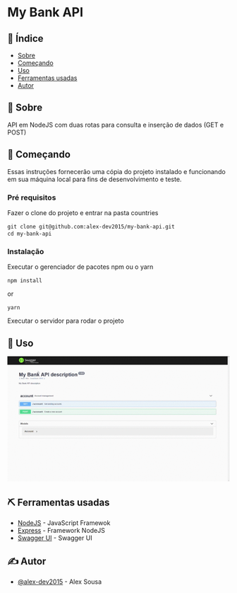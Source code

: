 # My Bank API

## 📝 Índice

- [Sobre](#about)
- [Começando](#getting_started)
- [Uso](#usage)
- [Ferramentas usadas](#built_using)
- [Autor](#authors)


## 🧐 Sobre <a name = "about"></a>

API em NodeJS com duas rotas para consulta e inserção de dados (GET e POST)

## 🏁 Começando <a name = "getting_started"></a>

Essas instruções fornecerão uma cópia do projeto instalado e funcionando em sua máquina local para fins de desenvolvimento e teste.

### Pré requisitos

Fazer o clone do projeto e entrar na pasta countries

```
git clone git@github.com:alex-dev2015/my-bank-api.git
cd my-bank-api
```

### Instalação

Executar o gerenciador de pacotes npm ou o yarn

```
npm install

```

or

```
yarn

```

Executar o servidor para rodar o projeto


## 🎈 Uso <a name="usage"></a>

![Swagger](https://github.com/alex-dev2015/my-bank-api/blob/master/public/Swagger.gif)


## ⛏️ Ferramentas usadas <a name = "built_using"></a>

- [NodeJS](https://nodejs.org/en/) - JavaScript Framewok
- [Express](https://expressjs.com/pt-br/) - Framework NodeJS
- [Swagger UI](https://editor.swagger.io/) - Swagger UI

## ✍️ Autor <a name = "authors"></a>

- [@alex-dev2015](https://github.com/alex-dev2015) - Alex Sousa
